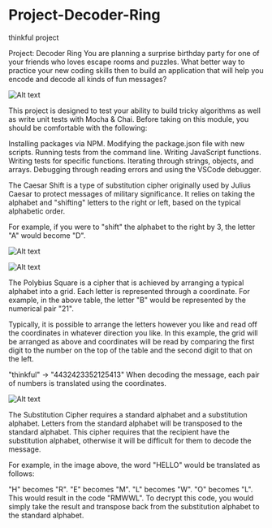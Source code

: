 # Project-Decoder-Ring
thinkful project 

Project: Decoder Ring
You are planning a surprise birthday party for one of your friends who loves escape rooms and puzzles. What better way to practice your new coding skills then to build an application that will help you encode and decode all kinds of fun messages?

![Alt text](https://res.cloudinary.com/strive/image/upload/w_1000,h_1000,c_limit/7a945612b738d811880b0244ee5ec0a2-image.png?raw=true "Optional Title")


This project is designed to test your ability to build tricky algorithms as well as write unit tests with Mocha & Chai. Before taking on this module, you should be comfortable with the following:

Installing packages via NPM.
Modifying the package.json file with new scripts.
Running tests from the command line.
Writing JavaScript functions.
Writing tests for specific functions.
Iterating through strings, objects, and arrays.
Debugging through reading errors and using the VSCode debugger.



The Caesar Shift is a type of substitution cipher originally used by Julius Caesar to protect messages of military significance. It relies on taking the alphabet and "shifting" letters to the right or left, based on the typical alphabetic order.

For example, if you were to "shift" the alphabet to the right by 3, the letter "A" would become "D".

![Alt text](https://res.cloudinary.com/strive/image/upload/w_1000,h_1000,c_limit/b6a94b251bbbe6dae7e3e84ed8be33a4-image.png?raw=true "Optional Title")





![Alt text]( https://img.wattpad.com/de1734902dd68a5b526b62eaecc6d6ddf3689f4d/68747470733a2f2f73332e616d617a6f6e6177732e636f6d2f776174747061642d6d656469612d736572766963652f53746f7279496d6167652f566c6c694271675147655f6845773d3d2d36352e313463656639363034303930633264383539383839383035393533392e6a7067?s=fit&w=720&h=720 "Optional title")

  
 
  
The Polybius Square is a cipher that is achieved by arranging a typical alphabet into a grid. Each letter is represented through a coordinate. For example, in the above table, the letter "B" would be represented by the numerical pair "21".

Typically, it is possible to arrange the letters however you like and read off the coordinates in whatever direction you like. In this example, the grid will be arranged as above and coordinates will be read by comparing the first digit to the number on the top of the table and the second digit to that on the left.

"thinkful" -> "4432423352125413"
When decoding the message, each pair of numbers is translated using the coordinates.



![Alt text](https://res.cloudinary.com/strive/image/upload/w_1000,h_1000,c_limit/19c12a6ee38ceddd82d75e12edf53189-image.png "Optional title")

The Substitution Cipher requires a standard alphabet and a substitution alphabet. Letters from the standard alphabet will be transposed to the standard alphabet. This cipher requires that the recipient have the substitution alphabet, otherwise it will be difficult for them to decode the message.

For example, in the image above, the word "HELLO" would be translated as follows:

"H" becomes "R".
"E" becomes "M".
"L" becomes "W".
"O" becomes "L".
This would result in the code "RMWWL". To decrypt this code, you would simply take the result and transpose back from the substitution alphabet to the standard alphabet.







